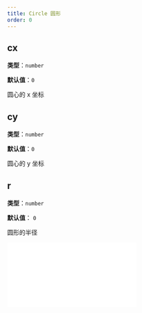 ```yaml
---
title: Circle 圆形
order: 0
---
```


## cx

**类型**：`number`

**默认值**：`0`

圆心的 x 坐标

## cy

**类型**：`number`

**默认值**：`0`

圆心的 y 坐标

## r

**类型**：`number`

**默认值**： `0`

圆形的半径

<embed src="../../common/BaseStyleProps.zh.md"></embed>
